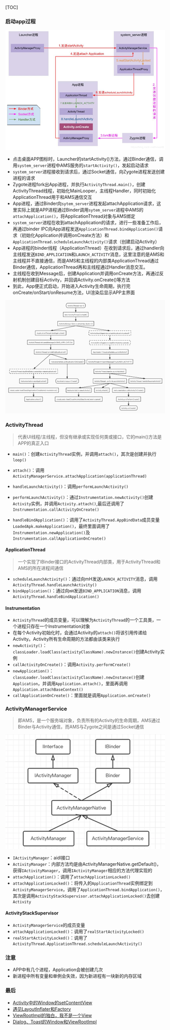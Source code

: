 [TOC]

### 启动app过程
![](pic/launch_app.png)

* 点击桌面APP图标时，Launcher的startActivity()方法，通过Binder通信，调用`system_server`进程中AMS服务的`startActivity()`，发起启动请求
* `system_server`进程接收到请求后，通过Socket通信，向Zygote进程发送创建进程的请求
* Zygote进程fork出App进程，并执行`ActivityThread.main()`，创建ActivityThread线程，初始化MainLooper，主线程Handler，同时初始化ApplicationThread用于和AMS通信交互
* App进程，通过Binder向`sytem_server`进程发起attachApplication请求，这里实际上就是APP进程通过Binder调用`sytem_server`进程中AMS的`attachApplication()`，将ApplicationThread对象与AMS绑定
* `system_server`进程在收到attachApplication的请求，进行一些准备工作后，再通过binder IPC向App进程发送`ApplicationThread.bindApplication()`请求（初始化Application并调用onCreate方法）和`ApplicationThread.scheduleLaunchActivity()`请求（创建启动Activity）
* App进程的binder线程（ApplicationThread）在收到请求后，通过handler向主线程发送`BIND_APPLICATION`和`LAUNCH_ACTIVITY`消息，这里注意的是AMS和主线程并不直接通信，而是AMS和主线程的内部类ApplicationThread通过Binder通信，ApplicationThread再和主线程通过Handler消息交互。 
* 主线程在收到Message后，创建Application并调用onCreate方法，再通过反射机制创建目标Activity，并回调Activity.onCreate()等方法
* 到此，App便正式启动，开始进入Activity生命周期，执行完onCreate/onStart/onResume方法，UI渲染后显示APP主界面

![](pic/ActivityLaunchProcess.png)

### ActivityThread
> 代表UI线程/主线程，但没有继承或实现任何类或接口，它的main()方法是APP的真正入口

* `main()`：创建`ActivityThread`实例，并调用`attach()`，其次是创建并执行`loop()`
* `attach()`：调用`ActivityManagerService.attachApplication(applicationThread)`
* `handleLaunchActivity()`：调用`performLaunchActivity()`
* `performLaunchActivity()`：通过`Instrumentation.newActivity()`创建`Activity`实例，并调用`Activity.attach()`,最后还调用了`Instrumentation.callActivityOnCreate()`

* `handleBindApplication()`：调用了`ActivityThread.AppBindData`成员变量`LoadedApk.makeApplication()`，最终里面调用了`Instrumentation.newApplication()`及`Instrumentation.callApplicationOnCreate()`

#### ApplicationThread
> 一个实现了IBinder接口的ActivityThread内部类，用于ActivityThread和AMS的所在进程间通信

* `scheduleLaunchActivity()`：通过向mH发送`LAUNCH_ACTIVITY`消息，调用`ActivityThread.handleLaunchActivity()`
* `bindApplication()`：通过向`mH`发送`BIND_APPLICATION`消息，调用`ActivityThread.handleBindApplication()`

#### Instrumentation
* `ActivityThread`的成员变量，可以理解为`ActivityThread`的一个工具类，一个进程只存在一个Instrumentation对象
* 在每个Activity初始化时，会通过Activity的`attach()`将该引用传递给Activity。Activity所有生命周期的方法都由该类来执行
* `newActivity()`：`classLoader.loadClass(activityClassName).newInstance()`创建Activity实例
* `callActivityOnCreate()`：调用`Activity.performCreate()`
* `newApplication()`：`classLoader.loadClass(activityClassName).newInstance()`创建`Application`，并调用`Application.attach()`，里面再调用`Application.attachBaseContext()`
* `callApplicationOnCreate()`：里面就是调用`Application.onCreate()`

### ActivityManagerService
> 即AMS，是一个服务端对象，负责所有的Activity的生命周期，AMS通过Binder与Activity通信，而AMS与Zygote之间是通过Socket通信

![](pic/activitymanager_uml.png)
* `IActivityManager`：aidl接口
* `ActivityManager`：内部方法均是由ActivityManagerNative.getDefault()，获得`IActivityManager`，调用`IActivityManager`相应的方法代理实现的
* `attachApplication()`：调用了`attachApplicationLocked()`
* `attachApplicationLocked()`：将传入的`ApplicationThread`实例绑定到`ActivityManagerService`，调用了`ApplicationThread.bindApplication()`，其次是调用`ActivityStackSupervisor.attachApplicationLocked()`去创建`Activity` 

#### ActivityStackSupervisor
* `ActivityManagerService`的成员变量
* `attachApplicationLocked()`：调用了`realStartActivityLocked()`
* `realStartActivityLocked()`：调用了`ActivityThread.ApplicationThread.scheduleLaunchActivity()`

### 注意
* APP中有几个进程，Application会被创建几次
* 新进程中所有变量和单例会失效，因为新进程有一块新的内存区域

### 最后
* [Activity中的Window的setContentView](http://dandanlove.com/2017/11/10/activity-setcontentview/)
* [遇见LayoutInflater和Factory](http://dandanlove.com/2017/11/15/layoutinflater-factory/)
* [ViewRootImpl的独白，我不是一个View](http://dandanlove.com/2017/12/11/viewrootimpl-activity/)
* [Dialog、Toast的Window和ViewRootImpl](http://dandanlove.com/2017/12/11/viewrootimpl-dialog-toast/)

